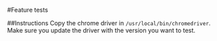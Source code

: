 #Feature tests

##Instructions
Copy the chrome driver in `/usr/local/bin/chromedriver`.
Make sure you update the driver with the version you want to test.